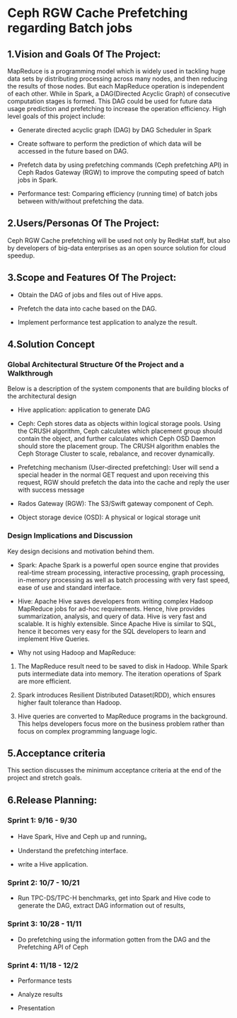 # Ceph RGW Cache Prefetching regarding Batch jobs

## 1.Vision and Goals Of The Project:

MapReduce is a programming model which is widely used in tackling huge data sets by distributing processing across many nodes, and then reducing the results of those nodes. But each MapReduce operation is independent of each other. While in Spark, a DAG(Directed Acyclic Graph) of consecutive computation stages is formed. This DAG could be used for future data usage prediction and prefetching to increase the operation efficiency. High level goals of this project include:

 -   Generate directed acyclic graph (DAG) by DAG Scheduler in Spark

-   Create software to perform the prediction of which data will be  
    accessed in the future based on DAG.
    
-   Prefetch data by using prefetching commands (Ceph prefetching API) in  Ceph Rados Gateway (RGW) to improve the computing speed of batch jobs in Spark.

-   Performance test: Comparing efficiency (running time) of batch jobs between with/without prefetching the data.

## 2.Users/Personas Of The Project:

Ceph RGW Cache prefetching will be used not only by RedHat staff, but also by developers of big-data enterprises as an open source solution for cloud speedup.
## 3.Scope and Features Of The Project:

-   Obtain the DAG of jobs and files out of Hive apps.

-   Prefetch the data into cache based on the DAG.

-   Implement performance test application to analyze the result.

## 4.Solution Concept

### Global Architectural Structure Of the Project and a Walkthrough

Below is a description of the system components that are building blocks of the architectural design
-   Hive application: application to generate DAG

-   Ceph: Ceph stores data as objects within logical storage pools. Using the CRUSH algorithm, Ceph calculates which placement group should contain the object, and further calculates which Ceph OSD Daemon should store the placement group. The CRUSH algorithm enables the Ceph Storage Cluster to scale, rebalance, and recover dynamically.

-   Prefetching mechanism (User-directed prefetching): User will send a special header in the normal GET request and upon receiving this request, RGW should prefetch the data into the cache and reply the user with success message

-   Rados Gateway (RGW): The S3/Swift gateway component of Ceph.

-   Object storage device (OSD): A physical or logical storage unit

### Design Implications and Discussion
Key design decisions and motivation behind them.

-   Spark: Apache Spark is a powerful open source engine that provides real-time stream processing, interactive processing, graph processing, in-memory processing as well as batch processing with very fast speed, ease of use and standard interface.

-   Hive: Apache Hive saves developers from writing complex Hadoop MapReduce jobs for ad-hoc requirements. Hence, hive provides summarization, analysis, and query of data. Hive is very fast and scalable. It is highly extensible. Since Apache Hive is similar to SQL, hence it becomes very easy for the SQL developers to learn and implement Hive Queries.

-   Why not using Hadoop and MapReduce:

1.  The MapReduce result need to be saved to disk in Hadoop. While Spark puts intermediate data into memory. The iteration operations of Spark are more efficient.

2.  Spark introduces Resilient Distributed Dataset(RDD), which ensures higher fault tolerance than Hadoop.

3.  Hive queries are converted to MapReduce programs in the background. This helps developers focus more on the business problem rather than focus on complex programming language logic.

## 5.Acceptance criteria

This section discusses the minimum acceptance criteria at the end of the project and stretch goals.

## 6.Release Planning:
### Sprint 1: 9/16 - 9/30

-   Have Spark, Hive and Ceph up and running。
    
-   Understand the prefetching interface.
    
-   write a Hive application.
    

### Sprint 2: 10/7 - 10/21

-   Run TPC-DS/TPC-H benchmarks, get into Spark and Hive code to generate the DAG, extract DAG information out of results,
    

### Sprint 3: 10/28 - 11/11

-   Do prefetching using the information gotten from the DAG and the Prefetching API of Ceph
    

### Sprint 4: 11/18 - 12/2

-   Performance tests
    
-   Analyze results
    
-   Presentation
